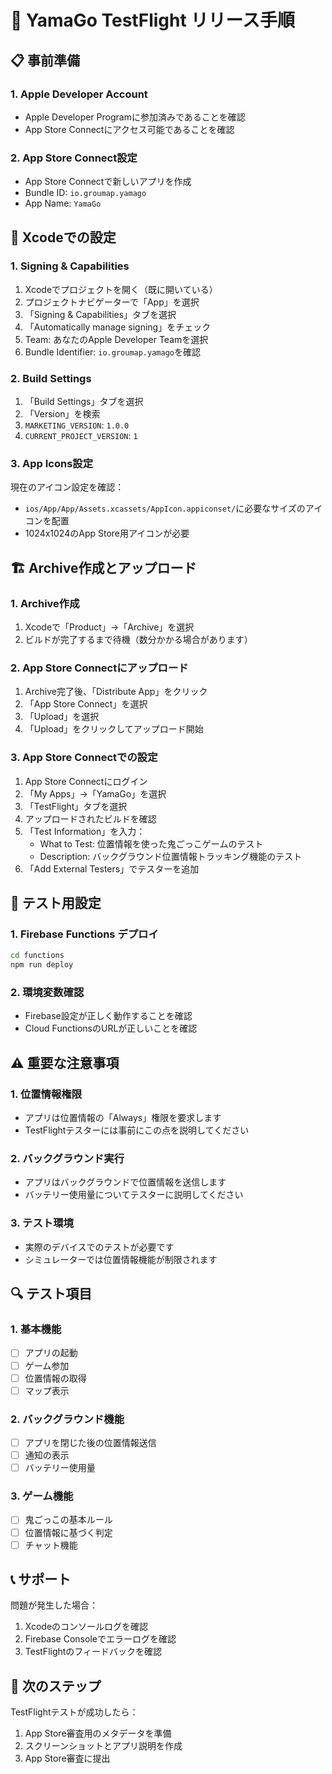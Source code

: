 # 🚀 YamaGo TestFlight リリース手順

## 📋 事前準備

### 1. Apple Developer Account
- Apple Developer Programに参加済みであることを確認
- App Store Connectにアクセス可能であることを確認

### 2. App Store Connect設定
- App Store Connectで新しいアプリを作成
- Bundle ID: `io.groumap.yamago`
- App Name: `YamaGo`

## 🔧 Xcodeでの設定

### 1. Signing & Capabilities
1. Xcodeでプロジェクトを開く（既に開いている）
2. プロジェクトナビゲーターで「App」を選択
3. 「Signing & Capabilities」タブを選択
4. 「Automatically manage signing」をチェック
5. Team: あなたのApple Developer Teamを選択
6. Bundle Identifier: `io.groumap.yamago`を確認

### 2. Build Settings
1. 「Build Settings」タブを選択
2. 「Version」を検索
3. `MARKETING_VERSION`: `1.0.0`
4. `CURRENT_PROJECT_VERSION`: `1`

### 3. App Icons設定
現在のアイコン設定を確認：
- `ios/App/App/Assets.xcassets/AppIcon.appiconset/`に必要なサイズのアイコンを配置
- 1024x1024のApp Store用アイコンが必要

## 🏗️ Archive作成とアップロード

### 1. Archive作成
1. Xcodeで「Product」→「Archive」を選択
2. ビルドが完了するまで待機（数分かかる場合があります）

### 2. App Store Connectにアップロード
1. Archive完了後、「Distribute App」をクリック
2. 「App Store Connect」を選択
3. 「Upload」を選択
4. 「Upload」をクリックしてアップロード開始

### 3. App Store Connectでの設定
1. App Store Connectにログイン
2. 「My Apps」→「YamaGo」を選択
3. 「TestFlight」タブを選択
4. アップロードされたビルドを確認
5. 「Test Information」を入力：
   - What to Test: 位置情報を使った鬼ごっこゲームのテスト
   - Description: バックグラウンド位置情報トラッキング機能のテスト
6. 「Add External Testers」でテスターを追加

## 📱 テスト用設定

### 1. Firebase Functions デプロイ
```bash
cd functions
npm run deploy
```

### 2. 環境変数確認
- Firebase設定が正しく動作することを確認
- Cloud FunctionsのURLが正しいことを確認

## ⚠️ 重要な注意事項

### 1. 位置情報権限
- アプリは位置情報の「Always」権限を要求します
- TestFlightテスターには事前にこの点を説明してください

### 2. バックグラウンド実行
- アプリはバックグラウンドで位置情報を送信します
- バッテリー使用量についてテスターに説明してください

### 3. テスト環境
- 実際のデバイスでのテストが必要です
- シミュレーターでは位置情報機能が制限されます

## 🔍 テスト項目

### 1. 基本機能
- [ ] アプリの起動
- [ ] ゲーム参加
- [ ] 位置情報の取得
- [ ] マップ表示

### 2. バックグラウンド機能
- [ ] アプリを閉じた後の位置情報送信
- [ ] 通知の表示
- [ ] バッテリー使用量

### 3. ゲーム機能
- [ ] 鬼ごっこの基本ルール
- [ ] 位置情報に基づく判定
- [ ] チャット機能

## 📞 サポート

問題が発生した場合：
1. Xcodeのコンソールログを確認
2. Firebase Consoleでエラーログを確認
3. TestFlightのフィードバックを確認

## 🎯 次のステップ

TestFlightテストが成功したら：
1. App Store審査用のメタデータを準備
2. スクリーンショットとアプリ説明を作成
3. App Store審査に提出
